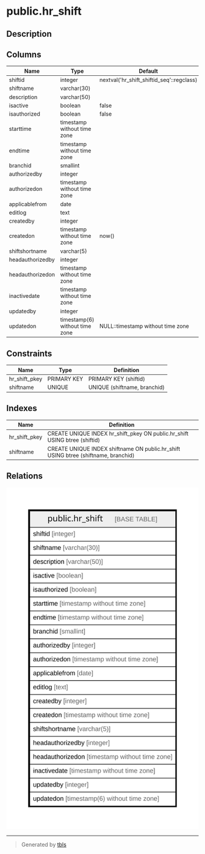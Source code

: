 # public.hr_shift

## Description

## Columns

| Name | Type | Default | Nullable | Children | Parents | Comment |
| ---- | ---- | ------- | -------- | -------- | ------- | ------- |
| shiftid | integer | nextval('hr_shift_shiftid_seq'::regclass) | false |  |  |  |
| shiftname | varchar(30) |  | true |  |  |  |
| description | varchar(50) |  | true |  |  |  |
| isactive | boolean | false | false |  |  |  |
| isauthorized | boolean | false | false |  |  |  |
| starttime | timestamp without time zone |  | true |  |  |  |
| endtime | timestamp without time zone |  | true |  |  |  |
| branchid | smallint |  | true |  |  |  |
| authorizedby | integer |  | true |  |  |  |
| authorizedon | timestamp without time zone |  | true |  |  |  |
| applicablefrom | date |  | true |  |  |  |
| editlog | text |  | true |  |  |  |
| createdby | integer |  | true |  |  |  |
| createdon | timestamp without time zone | now() | true |  |  |  |
| shiftshortname | varchar(5) |  | true |  |  |  |
| headauthorizedby | integer |  | true |  |  |  |
| headauthorizedon | timestamp without time zone |  | true |  |  |  |
| inactivedate | timestamp without time zone |  | true |  |  |  |
| updatedby | integer |  | true |  |  |  |
| updatedon | timestamp(6) without time zone | NULL::timestamp without time zone | true |  |  |  |

## Constraints

| Name | Type | Definition |
| ---- | ---- | ---------- |
| hr_shift_pkey | PRIMARY KEY | PRIMARY KEY (shiftid) |
| shiftname | UNIQUE | UNIQUE (shiftname, branchid) |

## Indexes

| Name | Definition |
| ---- | ---------- |
| hr_shift_pkey | CREATE UNIQUE INDEX hr_shift_pkey ON public.hr_shift USING btree (shiftid) |
| shiftname | CREATE UNIQUE INDEX shiftname ON public.hr_shift USING btree (shiftname, branchid) |

## Relations

![er](public.hr_shift.svg)

---

> Generated by [tbls](https://github.com/k1LoW/tbls)
